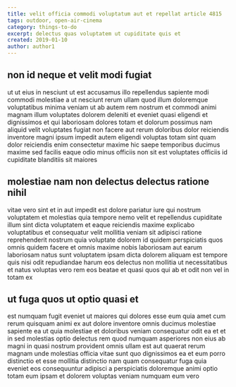 ```yaml
---
title: velit officia commodi voluptatum aut et repellat article 4815
tags: outdoor, open-air-cinema
category: things-to-do
excerpt: delectus quas voluptatem ut cupiditate quis et
created: 2019-01-10
author: author1
---
```


## non id neque et velit modi fugiat

ut ut eius in nesciunt ut est accusamus illo repellendus sapiente modi commodi molestiae a ut nesciunt rerum ullam quod illum doloremque voluptatibus minima veniam ut ab autem rem nostrum et commodi animi magnam illum voluptates dolorem deleniti et eveniet quasi eligendi et dignissimos et qui laboriosam dolores totam et dolorum possimus nam aliquid velit voluptates fugiat non facere aut rerum doloribus dolor reiciendis inventore magni ipsum impedit autem eligendi voluptas totam sint quam dolor reiciendis enim consectetur maxime hic saepe temporibus ducimus maxime sed facilis eaque odio minus officiis non sit est voluptates officiis id cupiditate blanditiis sit maiores

## molestiae nam non delectus delectus ratione nihil

vitae vero sint et in aut impedit est dolore pariatur iure qui nostrum voluptatem et molestias quia tempore nemo velit et repellendus cupiditate illum sint dicta voluptatem et eaque reiciendis maxime explicabo voluptatibus et consequatur velit mollitia veniam sit adipisci ratione reprehenderit nostrum quia voluptate dolorem id quidem perspiciatis quos omnis quidem facere et omnis maxime nobis laboriosam aut earum laboriosam natus sunt voluptatem ipsam dicta dolorem aliquam est tempore quis nisi odit repudiandae harum eos delectus non mollitia ut necessitatibus et natus voluptas vero rem eos beatae et quasi quos qui ab et odit non vel in totam ex

## ut fuga quos ut optio quasi et

est numquam fugit eveniet ut maiores qui dolores esse eum quia amet cum rerum quisquam animi ex aut dolore inventore omnis ducimus molestiae sapiente ea ut quia molestiae et doloribus veniam consequatur odit ea et et in sed molestias optio delectus rem quod numquam asperiores non eius ab magni in quasi nostrum provident omnis ullam est aut quaerat rerum magnam unde molestias officia vitae sunt quo dignissimos ea et eum porro distinctio et esse mollitia distinctio nam quam consequatur fuga quia eveniet eos consequuntur adipisci a perspiciatis doloremque animi optio totam eum ipsam et dolorem voluptas veniam numquam eum vero
